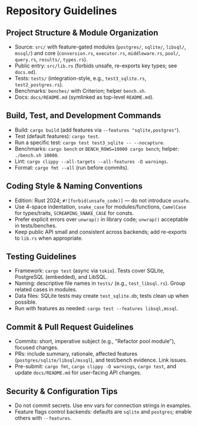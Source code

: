 # Repository Guidelines

## Project Structure & Module Organization
- Source: `src/` with feature-gated modules (`postgres/`, `sqlite/`, `libsql/`, `mssql/`) and core (`conversion.rs`, `executor.rs`, `middleware.rs`, `pool/`, `query.rs`, `results/`, `types.rs`).
- Public entry: `src/lib.rs` (forbids unsafe, re-exports key types; see `docs.md`).
- Tests: `tests/` (integration-style, e.g., `test3_sqlite.rs`, `test2_postgres.rs`).
- Benchmarks: `benches/` with Criterion; helper `bench.sh`.
- Docs: `docs/README.md` (symlinked as top-level `README.md`).

## Build, Test, and Development Commands
- Build: `cargo build` (add features via `--features "sqlite,postgres"`).
- Test (default features): `cargo test`.
- Run a specific test: `cargo test test3_sqlite -- --nocapture`.
- Benchmarks: `cargo bench` or `BENCH_ROWS=10000 cargo bench`; helper: `./bench.sh 10000`.
- Lint: `cargo clippy --all-targets --all-features -D warnings`.
- Format: `cargo fmt --all` (run before commits).

## Coding Style & Naming Conventions
- Edition: Rust 2024; `#![forbid(unsafe_code)]` — do not introduce `unsafe`.
- Use 4-space indentation, `snake_case` for modules/functions, `CamelCase` for types/traits, `SCREAMING_SNAKE_CASE` for consts.
- Prefer explicit errors over `unwrap()` in library code; `unwrap()` acceptable in tests/benches.
- Keep public API small and consistent across backends; add re-exports to `lib.rs` when appropriate.

## Testing Guidelines
- Framework: `cargo test` (async via `tokio`). Tests cover SQLite, PostgreSQL (embedded), and LibSQL.
- Naming: descriptive file names in `tests/` (e.g., `test_libsql.rs`). Group related cases in modules.
- Data files: SQLite tests may create `test_sqlite.db`; tests clean up when possible.
- Run with features as needed: `cargo test --features libsql,mssql`.

## Commit & Pull Request Guidelines
- Commits: short, imperative subject (e.g., "Refactor pool module"), focused changes.
- PRs: include summary, rationale, affected features (`postgres/sqlite/libsql/mssql`), and test/bench evidence. Link issues.
- Pre-submit: `cargo fmt`, `cargo clippy -D warnings`, `cargo test`, and update `docs/README.md` for user-facing API changes.

## Security & Configuration Tips
- Do not commit secrets. Use env vars for connection strings in examples.
- Feature flags control backends: defaults are `sqlite` and `postgres`; enable others with `--features`.
